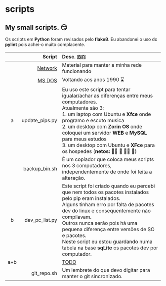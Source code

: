 # scripts

## My small scripts. :smirk:

Os scripts em **Python** foram revisados pelo **flake8**. Eu abandonei o uso do **pylint** pois achei-o muito complacente.

||Script|Desc. :brazil:|
|:-:|-----:|:-----|
||[Network](https://github.com/freric-51/scripts/tree/main/Network)|Material para manter a minha rede funcionando|
||[MS DOS](https://github.com/freric-51/scripts/tree/main/MS%20DOS)|Voltando aos anos 1990 :hourglass:|
|a|update_pips.py|Eu uso este script para tentar igualar/achar as diferenças entre meus computadores.<br /> Atualmente são 3:<br /> 1. um laptop com Ubuntu e <b>Xfce</b> onde programo e escuto musica<br /> 2. um desktop com <b>Zorin OS</b> onde coloquei um servidor <b>WEB</b> e <b>MySQL</b> para meus estudos<br /> 3. um desktop com Ubuntu e <b>XFce</b> para os hospedes (**netos: :girl::girl: :girl: :boy::girl: :boy:**)<br />|
||backup_bin.sh|É um copiador que coloca meus scripts nos 3 computadores, independentemente de onde foi feita a alteração.|
|b|dev_pc_list.py|Este script foi criado quando eu percebi que nem todos os pacotes instalados pelo pip eram instalados.<br />Alguns tinham erro por falta de pacotes dev do linux e consequentemente não compilavam.<br />Outros nunca serão pois há uma pequena diferença entre versões de SO e pacotes.<br />Neste script eu estou guardando numa tabela na base <b>sqLite</b> os pacotes dev por computador.|
|a+b||[TODO](https://github.com/freric-51/scripts/blob/main/TODO.md)|
||git_repo.sh|Um lembrete do que devo digitar para manter o git sincronizado.|
